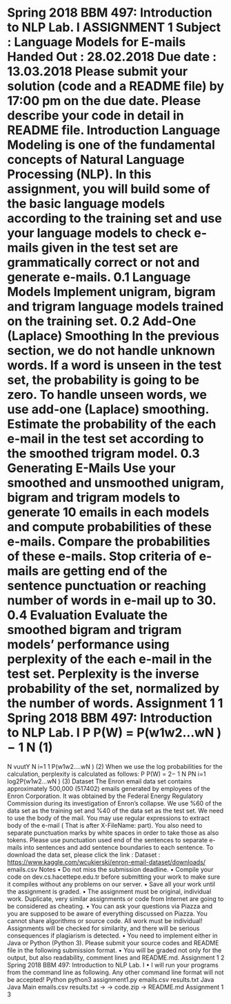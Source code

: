 Spring 2018
BBM 497: Introduction to NLP Lab. I
ASSIGNMENT 1
Subject : Language Models for E-mails
Handed Out : 28.02.2018
Due date : 13.03.2018
Please submit your solution (code and a README file) by 17:00 pm on the due date. Please
describe your code in detail in README file.
Introduction
Language Modeling is one of the fundamental concepts of Natural Language Processing
(NLP). In this assignment, you will build some of the basic language models according to
the training set and use your language models to check e-mails given in the test set are
grammatically correct or not and generate e-mails.
0.1 Language Models
Implement unigram, bigram and trigram language models trained on the training set.
0.2 Add-One (Laplace) Smoothing
In the previous section, we do not handle unknown words. If a word is unseen in the test
set, the probability is going to be zero. To handle unseen words, we use add-one (Laplace)
smoothing.
Estimate the probability of the each e-mail in the test set according to the smoothed trigram
model.
0.3 Generating E-Mails
Use your smoothed and unsmoothed unigram, bigram and trigram models to generate 10 emails
in each models and compute probabilities of these e-mails. Compare the probabilities of
these e-mails. Stop criteria of e-mails are getting end of the sentence punctuation or reaching
number of words in e-mail up to 30.
0.4 Evaluation
Evaluate the smoothed bigram and trigram models’ performance using perplexity of the each
e-mail in the test set.
Perplexity is the inverse probability of the set, normalized by the number of words.
Assignment 1 1
Spring 2018
BBM 497: Introduction to NLP Lab. I
P P(W) = P(w1w2...wN )
− 1
N (1)
=
N
vuutY
N
i=1
1
P(w1w2....wN )
(2)
When we use the log probabilities for the calculation, perplexity is calculated as follows:
P P(W) = 2− 1
N
PN
i=1 log2P(w1w2...wN )
(3)
Dataset The Enron email data set contains approximately 500,000 (517402) emails generated
by employees of the Enron Corporation. It was obtained by the Federal Energy Regulatory
Commission during its investigation of Enron’s collapse. We use %60 of the data set as the
training set and %40 of the data set as the test set. We need to use the body of the mail. You
may use regular expressions to extract body of the e-mail ( That is after X-FileName: part).
You also need to separate punctuation marks by white spaces in order to take those as also
tokens. Please use punctuation used end of the sentences to separate e-mails into sentences
and add sentence boundaries to each sentence.
To download the data set, please click the link :
Dataset : https://www.kaggle.com/wcukierski/enron-email-dataset/downloads/
emails.csv
Notes
• Do not miss the submission deadline.
• Compile your code on dev.cs.hacettepe.edu.tr before submitting your work to make sure
it compiles without any problems on our server.
• Save all your work until the assignment is graded.
• The assignment must be original, individual work. Duplicate, very similar assignments
or code from Internet are going to be considered as cheating.
• You can ask your questions via Piazza and you are supposed to be aware of everything
discussed on Piazza. You cannot share algorithms or source code. All work must
be individual! Assignments will be checked for similarity, and there will be serious
consequences if plagiarism is detected.
• You need to implement either in Java or Python (Python 3). Please submit your
source codes and README file in the following submission format.
• You will be graded not only for the output, but also readability, comment lines and
README.md.
Assignment 1 2
Spring 2018
BBM 497: Introduction to NLP Lab. I
• I will run your programs from the command line as following. Any other command line
format will not be accepted!
Python
python3 assignment1.py emails.csv results.txt
Java
Java Main emails.csv results.txt
→ <student id>
→ code.zip
→ README.md
Assignment 1 3
